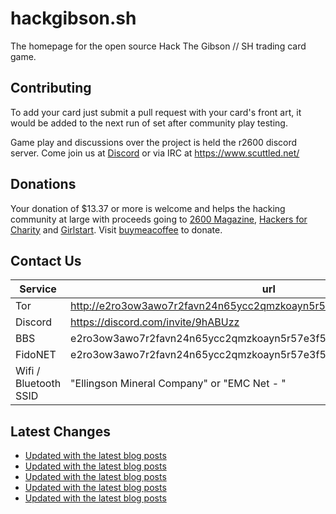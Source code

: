 # hackgibson.sh
The homepage for the open source Hack The Gibson // SH trading card game.


## Contributing

To add your card just submit a pull request with your card's front art, it would be added to the next run of set after community play testing.

Game play and discussions over the project is held the r2600 discord server. Come join us at [Discord](https://discord.com/invite/9hABUzz) or via IRC at https://www.scuttled.net/


## Donations

Your donation of $13.37 or more is welcome and helps the hacking community at large with proceeds going to [2600 Magazine](https://2600.com/), [Hackers for Charity](https://hackersforcharity.org) and [Girlstart](https://girlstart.org).  Visit [buymeacoffee](https://www.buymeacoffee.com/hackgibson.sh) to donate.


## Contact Us

Service | url
-|-
Tor | http://e2ro3ow3awo7r2favn24n65ycc2qmzkoayn5r57e3f56nvjwdcgg32ad.onion
Discord | https://discord.com/invite/9hABUzz
BBS | e2ro3ow3awo7r2favn24n65ycc2qmzkoayn5r57e3f56nvjwdcgg32ad.onion:23
FidoNET | e2ro3ow3awo7r2favn24n65ycc2qmzkoayn5r57e3f56nvjwdcgg32ad.onion:24554
Wifi / Bluetooth SSID | "Ellingson Mineral Company" or "EMC Net - <fidonet address>"

## Latest Changes
<!-- BLOG-POST-LIST:START -->
- [Updated with the latest blog posts](https://github.com/DFW2600/hackgibson.sh/commit/ead77583abcfa2446130d66d18b072347e1b3979)
- [Updated with the latest blog posts](https://github.com/DFW2600/hackgibson.sh/commit/44994791e6583bf94fa1fba72102affed9e1e44f)
- [Updated with the latest blog posts](https://github.com/DFW2600/hackgibson.sh/commit/8f06af6a360e0a8a6555a71ee7cae4e611acb03a)
- [Updated with the latest blog posts](https://github.com/DFW2600/hackgibson.sh/commit/b5c03268ea024da5748ca8a5e3937398065b91bd)
- [Updated with the latest blog posts](https://github.com/DFW2600/hackgibson.sh/commit/db4ad5be47a3bb16fa88afff058e866fe1b4211e)
<!-- BLOG-POST-LIST:END -->
